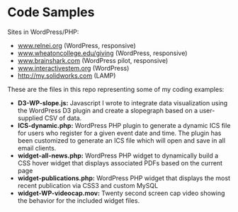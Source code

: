 # Code Samples
Sites in WordPress/PHP:
* www.relnei.org (WordPress, responsive)
* www.wheatoncollege.edu/giving (WordPress, responsive)
* www.brainshark.com (WordPress pilot, responsive)
* www.interactivestem.org (WordPress)
* http://my.solidworks.com (LAMP)

These are the files in this repo representing some of my coding examples:

* **D3-WP-slope.js:** Javascript I wrote to integrate data visualization using the WordPress D3 plugin and create a slopegraph based on a user-supplied CSV of data.
* **ICS-dynamic.php:** WordPress PHP plugin to generate a dynamic ICS file for users who register for a given event date and time. The plugin has been customized to generate an ICS file which will open and save in all email clients.
* **widget-all-news.php:** WordPress PHP widget to dynamically build a CSS hover widget that displays associated PDFs based on the current page 
* **widget-publications.php:** WordPress PHP widget that displays the most recent publication via CSS3 and custom MySQL 
* **widget-WP-videocap.mov:** Twenty second screen cap video showing the behavior for the included widget files.


